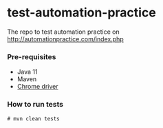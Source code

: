 # test-automation-practice

The repo to test automation practice on http://automationpractice.com/index.php

### Pre-requisites
- Java 11
- Maven
- [Chrome driver](https://chromedriver.chromium.org/downloads)

### How to run tests

`# mvn clean tests`